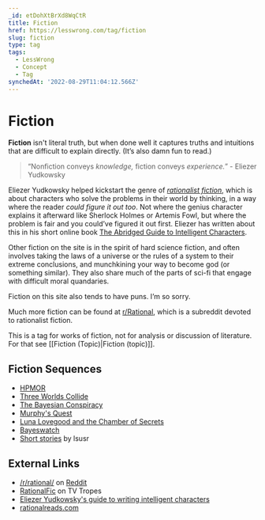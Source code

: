```yaml
---
_id: etDohXtBrXd8WqCtR
title: Fiction
href: https://lesswrong.com/tag/fiction
slug: fiction
type: tag
tags:
  - LessWrong
  - Concept
  - Tag
synchedAt: '2022-08-29T11:04:12.566Z'
---
```


# Fiction

**Fiction** isn't literal truth, but when done well it captures truths and intuitions that are difficult to explain directly. (It’s also damn fun to read.)

> “Nonfiction conveys *knowledge,* fiction conveys *experience.*” \- Eliezer Yudkowsky 

Eliezer Yudkowsky helped kickstart the genre of [*rationalist fiction*](https://www.lesswrong.com/posts/q79vYjHAE9KHcAjSs/rationalist-fiction), which is about characters who solve the problems in their world by thinking, in a way where the reader *could figure it out too*. Not where the genius character explains it afterward like Sherlock Holmes or Artemis Fowl, but where the problem is fair and you could’ve figured it out first. Eliezer has written about this in his short online book [The Abridged Guide to Intelligent Characters](https://yudkowsky.tumblr.com/writing).

Other fiction on the site is in the spirit of hard science fiction, and often involves taking the laws of a universe or the rules of a system to their extreme conclusions, and munchkining your way to become god (or something similar). They also share much of the parts of sci-fi that engage with difficult moral quandaries.

Fiction on this site also tends to have puns. I’m so sorry.

Much more fiction can be found at [r/Rational](https://www.reddit.com/r/rational), which is a subreddit devoted to rationalist fiction.

This is a tag for works of fiction, not for analysis or discussion of literature. For that see [[Fiction (Topic)|Fiction (topic)]].

## Fiction Sequences

- [HPMOR](https://www.lesswrong.com/hpmor)
- [Three Worlds Collide](https://www.lesswrong.com/s/qWoFR4ytMpQ5vw3FT)
- [The Bayesian Conspiracy](https://www.lesswrong.com/s/LAop879LCQWrM5YnE)
- [Murphy's Quest](https://www.lesswrong.com/s/4C33PKt2cQdA7oyfJ)
- [Luna Lovegood and the Chamber of Secrets](https://www.lesswrong.com/s/TF77XsD5PbucbJsG3)
- [Bayeswatch](https://www.lesswrong.com/s/TjdhvTSptCYakw3Lc)
- [Short stories](https://www.lesswrong.com/s/qMtriMPLdriNkAfSJ) by lsusr

## External Links

- [/r/rational/](https://www.reddit.com/r/rational/) on [Reddit](https://lessestwrong.com/tag/reddit)
- [RationalFic](http://tvtropes.org/pmwiki/pmwiki.php/Main/RationalFic) on TV Tropes
- [Eliezer Yudkowsky's guide to writing intelligent characters](http://yudkowsky.tumblr.com/writing)
- [rationalreads.com](http://rationalreads.com/)
